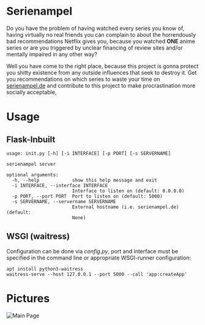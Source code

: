 # Serienampel
Do you have the problem of having watched every series you know of, having virtually no real friends you can complain to about the horrendously bad recommendations Netflix gives you, because you watched **ONE** anime series or are you triggered by unclear financing of review sites and/or mentally impaired in any other way?

Well you have come to the right place, because this project is gonna protect you shitty existence from any outside influences that seek to destroy it. Get you recommendations on which series to waste your time on [serienampel.de](https://serienampel.de) and contribute to this project to make procrastination more socially acceptable,

# Usage
## Flask-Inbuilt

    usage: init.py [-h] [-i INTERFACE] [-p PORT] [-s SERVERNAME]
    
    serienampel server
    
    optional arguments:
      -h, --help            show this help message and exit
      -i INTERFACE, --interface INTERFACE
                            Interface to listen on (default: 0.0.0.0)
      -p PORT, --port PORT  Port to listen on (default: 5000)
      -s SERVERNAME, --servername SERVERNAME
                            External hostname (i.e. serienampel.de) (default:
                            None)

## WSGI (waitress)
Configuration can be done via *config.py*, port and interface must be specified in the command line or appropriate WSGI-runner configuration:

    apt install python3-waitress
    waitress-serve --host 127.0.0.1 --port 5000 --call 'app:createApp'

# Pictures
![Main Page](https://media.atlantishq.de/serienampel.png)    
